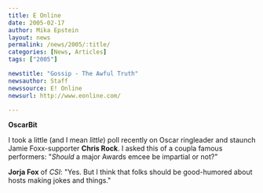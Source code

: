 ```yaml
---
title: E Online
date: 2005-02-17
author: Mika Epstein
layout: news
permalink: /news/2005/:title/
categories: [News, Articles]
tags: ["2005"]

newstitle: "Gossip - The Awful Truth"
newsauthor: Staff  
newssource: E! Online  
newsurl: http://www.eonline.com/  

---
```

**OscarBit**

I took a little (and I mean *little*) poll recently on Oscar ringleader and staunch Jamie Foxx-supporter **Chris Rock**. I asked this of a coupla famous performers: "*Should* a major Awards emcee be impartial or not?"

**Jorja Fox** of *CSI*: "Yes. But I think that folks should be good-humored about hosts making jokes and things."


